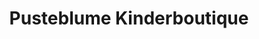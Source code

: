 ---
title: "Pusteblume Kinderboutique"
url: /st-johann-in-tirol/pusteblume-kinderboutique/
shop: Kleidung
---